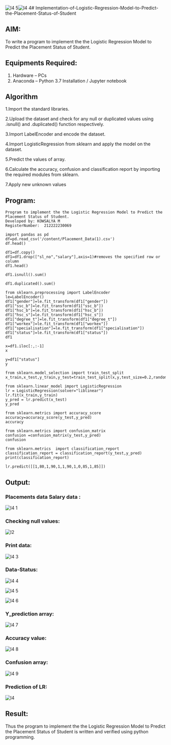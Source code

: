 ![l4 5](https://github.com/Kowsalyasathya/Implementation-of-Logistic-Regression-Model-to-Predict-the-Placement-Status-of-Student/assets/118671457/71c8b37a-872b-4a24-84e0-392bb5a6eec5)![l4 4](https://github.com/Kowsalyasathya/Implementation-of-Logistic-Regression-Model-to-Predict-the-Placement-Status-of-Student/assets/118671457/00091985-bc46-4056-99a1-c41a81c8d263)# Implementation-of-Logistic-Regression-Model-to-Predict-the-Placement-Status-of-Student

## AIM:
To write a program to implement the the Logistic Regression Model to Predict the Placement Status of Student.

## Equipments Required:
1. Hardware – PCs
2. Anaconda – Python 3.7 Installation / Jupyter notebook

## Algorithm
1.Import the standard libraries.

2.Upload the dataset and check for any null or duplicated values using .isnull() and .duplicated() function respectively.

3.Import LabelEncoder and encode the dataset.

4.Import LogisticRegression from sklearn and apply the model on the dataset.

5.Predict the values of array.

6.Calculate the accuracy, confusion and classification report by importing the required modules from sklearn.

7.Apply new unknown values

## Program:
```
Program to implement the the Logistic Regression Model to Predict the Placement Status of Student.
Developed by: KOWSALYA M
RegisterNumber:  212222230069
```
```
import pandas as pd
df=pd.read_csv('/content/Placement_Data(1).csv')
df.head()

df1=df.copy()
df1=df1.drop(["sl_no","salary"],axis=1)#removes the specified row or column
df1.head()

df1.isnull().sum()

df1.duplicated().sum()

from sklearn.preprocessing import LabelEncoder
le=LabelEncoder()
df1["gender"]=le.fit_transform(df1["gender"])
df1["ssc_b"]=le.fit_transform(df1["ssc_b"])
df1["hsc_b"]=le.fit_transform(df1["hsc_b"])
df1["hsc_s"]=le.fit_transform(df1["hsc_s"])
df1["degree_t"]=le.fit_transform(df1["degree_t"])
df1["workex"]=le.fit_transform(df1["workex"])
df1["specialisation"]=le.fit_transform(df1["specialisation"])
df1["status"]=le.fit_transform(df1["status"])
df1

x=df1.iloc[:,:-1]
x

y=df1["status"]
y

from sklearn.model_selection import train_test_split
x_train,x_test,y_train,y_test=train_test_split(x,y,test_size=0.2,random_state=0)

from sklearn.linear_model import LogisticRegression
lr = LogisticRegression(solver="liblinear")
lr.fit(x_train,y_train)
y_pred = lr.predict(x_test)
y_pred

from sklearn.metrics import accuracy_score
accuracy=accuracy_score(y_test,y_pred)
accuracy

from sklearn.metrics import confusion_matrix
confusion =confusion_matrix(y_test,y_pred)
confusion

from sklearn.metrics  import classification_report
classification_report = classification_report(y_test,y_pred)
print(classification_report)

lr.predict([[1,80,1,90,1,1,90,1,0,85,1,85]])
```

## Output:
### Placements data Salary data :
![l4 1](https://github.com/Kowsalyasathya/Implementation-of-Logistic-Regression-Model-to-Predict-the-Placement-Status-of-Student/assets/118671457/b54fdcb7-a837-45b0-836d-66ab4caff108)
### Checking null values:
![l2](https://github.com/Kowsalyasathya/Implementation-of-Logistic-Regression-Model-to-Predict-the-Placement-Status-of-Student/assets/118671457/48019c7d-8046-4593-a45b-c30f56cd672a)
### Print data:
![l4 3](https://github.com/Kowsalyasathya/Implementation-of-Logistic-Regression-Model-to-Predict-the-Placement-Status-of-Student/assets/118671457/5d88ee70-7b74-488c-8767-2a1eaf16717e)
### Data-Status:
![l4 4](https://github.com/Kowsalyasathya/Implementation-of-Logistic-Regression-Model-to-Predict-the-Placement-Status-of-Student/assets/118671457/cfbb91b5-ad62-453d-ad84-a75a28965ef3)

![l4 5](https://github.com/Kowsalyasathya/Implementation-of-Logistic-Regression-Model-to-Predict-the-Placement-Status-of-Student/assets/118671457/8fc107c6-5aaa-417f-9d27-207b532a6d40)

![l4 6](https://github.com/Kowsalyasathya/Implementation-of-Logistic-Regression-Model-to-Predict-the-Placement-Status-of-Student/assets/118671457/a6cc37cd-63ee-47de-9bf3-c306c7796444)
### Y_prediction array:
![l4 7](https://github.com/Kowsalyasathya/Implementation-of-Logistic-Regression-Model-to-Predict-the-Placement-Status-of-Student/assets/118671457/d8fc4c0f-6ed2-4264-b396-d34b727d9f25)
### Accuracy value:
![l4 8](https://github.com/Kowsalyasathya/Implementation-of-Logistic-Regression-Model-to-Predict-the-Placement-Status-of-Student/assets/118671457/6511b502-e164-421e-872e-a9ab2923f7f4)

### Confusion array:
![l4 9](https://github.com/Kowsalyasathya/Implementation-of-Logistic-Regression-Model-to-Predict-the-Placement-Status-of-Student/assets/118671457/1c66e62e-76fb-4e98-bfe9-27022e45736b)
### Prediction of LR:
![l4](https://github.com/Kowsalyasathya/Implementation-of-Logistic-Regression-Model-to-Predict-the-Placement-Status-of-Student/assets/118671457/75851c26-bfad-463a-92de-b440509805e8)

## Result:
Thus the program to implement the the Logistic Regression Model to Predict the Placement Status of Student is written and verified using python programming.
